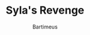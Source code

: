 ---
media: "images/rounds/round_3/syla_explosion_aftermath.png"
media_type: image
title: Syla's Revenge
author: [Bartimeus]
desc: Security discover that Syla Naris is ridden with microbombs the hard way.
---